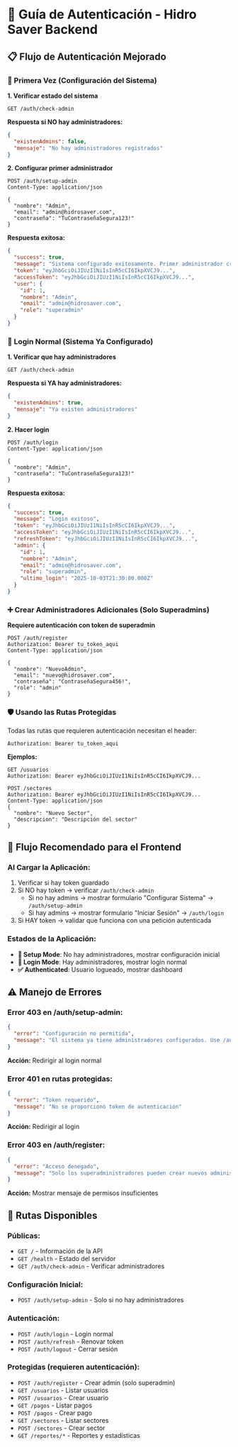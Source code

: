# 🔐 Guía de Autenticación - Hidro Saver Backend

## 📋 Flujo de Autenticación Mejorado

### 🚀 Primera Vez (Configuración del Sistema)

**1. Verificar estado del sistema**

```http
GET /auth/check-admin
```

**Respuesta si NO hay administradores:**

```json
{
  "existenAdmins": false,
  "mensaje": "No hay administradores registrados"
}
```

**2. Configurar primer administrador**

```http
POST /auth/setup-admin
Content-Type: application/json

{
  "nombre": "Admin",
  "email": "admin@hidrosaver.com",
  "contraseña": "TuContraseñaSegura123!"
}
```

**Respuesta exitosa:**

```json
{
  "success": true,
  "message": "Sistema configurado exitosamente. Primer administrador creado.",
  "token": "eyJhbGciOiJIUzI1NiIsInR5cCI6IkpXVCJ9...",
  "accessToken": "eyJhbGciOiJIUzI1NiIsInR5cCI6IkpXVCJ9...",
  "user": {
    "id": 1,
    "nombre": "Admin",
    "email": "admin@hidrosaver.com",
    "role": "superadmin"
  }
}
```

### 🔑 Login Normal (Sistema Ya Configurado)

**1. Verificar que hay administradores**

```http
GET /auth/check-admin
```

**Respuesta si YA hay administradores:**

```json
{
  "existenAdmins": true,
  "mensaje": "Ya existen administradores"
}
```

**2. Hacer login**

```http
POST /auth/login
Content-Type: application/json

{
  "nombre": "Admin",
  "contraseña": "TuContraseñaSegura123!"
}
```

**Respuesta exitosa:**

```json
{
  "success": true,
  "message": "Login exitoso",
  "token": "eyJhbGciOiJIUzI1NiIsInR5cCI6IkpXVCJ9...",
  "accessToken": "eyJhbGciOiJIUzI1NiIsInR5cCI6IkpXVCJ9...",
  "refreshToken": "eyJhbGciOiJIUzI1NiIsInR5cCI6IkpXVCJ9...",
  "admin": {
    "id": 1,
    "nombre": "Admin",
    "email": "admin@hidrosaver.com",
    "role": "superadmin",
    "ultimo_login": "2025-10-03T21:30:00.000Z"
  }
}
```

### ➕ Crear Administradores Adicionales (Solo Superadmins)

**Requiere autenticación con token de superadmin**

```http
POST /auth/register
Authorization: Bearer tu_token_aqui
Content-Type: application/json

{
  "nombre": "NuevoAdmin",
  "email": "nuevo@hidrosaver.com",
  "contraseña": "ContraseñaSegura456!",
  "role": "admin"
}
```

### 🛡️ Usando las Rutas Protegidas

Todas las rutas que requieren autenticación necesitan el header:

```http
Authorization: Bearer tu_token_aqui
```

**Ejemplos:**

```http
GET /usuarios
Authorization: Bearer eyJhbGciOiJIUzI1NiIsInR5cCI6IkpXVCJ9...

POST /sectores
Authorization: Bearer eyJhbGciOiJIUzI1NiIsInR5cCI6IkpXVCJ9...
Content-Type: application/json
{
  "nombre": "Nuevo Sector",
  "descripcion": "Descripción del sector"
}
```

## 🔄 Flujo Recomendado para el Frontend

### Al Cargar la Aplicación:

1. Verificar si hay token guardado
2. Si NO hay token → verificar `/auth/check-admin`
   - Si no hay admins → mostrar formulario "Configurar Sistema" → `/auth/setup-admin`
   - Si hay admins → mostrar formulario "Iniciar Sesión" → `/auth/login`
3. Si HAY token → validar que funciona con una petición autenticada

### Estados de la Aplicación:

- **🔧 Setup Mode**: No hay administradores, mostrar configuración inicial
- **🔐 Login Mode**: Hay administradores, mostrar login normal
- **✅ Authenticated**: Usuario logueado, mostrar dashboard

## ⚠️ Manejo de Errores

### Error 403 en /auth/setup-admin:

```json
{
  "error": "Configuración no permitida",
  "message": "El sistema ya tiene administradores configurados. Use /auth/login para ingresar."
}
```

**Acción:** Redirigir al login normal

### Error 401 en rutas protegidas:

```json
{
  "error": "Token requerido",
  "message": "No se proporcionó token de autenticación"
}
```

**Acción:** Redirigir al login

### Error 403 en /auth/register:

```json
{
  "error": "Acceso denegado",
  "message": "Solo los superadministradores pueden crear nuevos administradores"
}
```

**Acción:** Mostrar mensaje de permisos insuficientes

## 🚀 Rutas Disponibles

### Públicas:

- `GET /` - Información de la API
- `GET /health` - Estado del servidor
- `GET /auth/check-admin` - Verificar administradores

### Configuración Inicial:

- `POST /auth/setup-admin` - Solo si no hay administradores

### Autenticación:

- `POST /auth/login` - Login normal
- `POST /auth/refresh` - Renovar token
- `POST /auth/logout` - Cerrar sesión

### Protegidas (requieren autenticación):

- `POST /auth/register` - Crear admin (solo superadmin)
- `GET /usuarios` - Listar usuarios
- `POST /usuarios` - Crear usuario
- `GET /pagos` - Listar pagos
- `POST /pagos` - Crear pago
- `GET /sectores` - Listar sectores
- `POST /sectores` - Crear sector
- `GET /reportes/*` - Reportes y estadísticas
